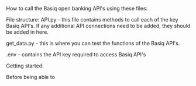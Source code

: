 How to call the Basiq open banking API's using these files:


File structure:
API.py - this file contains methods to call each of the key Basiq API's. If any additional API connections need to be added, they should be added in here.

get_data.py - this is where you can test the functions of the Basiq API's. 

.env - contains the API key required to access Basiq API's


Getting started:

Before being able to 
